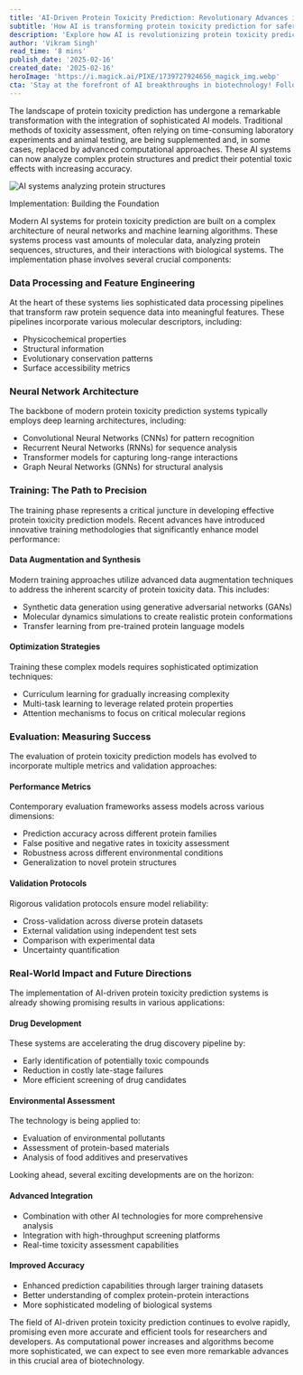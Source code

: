 ```yaml
---
title: 'AI-Driven Protein Toxicity Prediction: Revolutionary Advances in Drug Discovery and Safety Assessment'
subtitle: 'How AI is transforming protein toxicity prediction for safer drug development'
description: 'Explore how AI is revolutionizing protein toxicity prediction in 2025, enhancing drug discovery through advanced neural networks and machine learning. Discover the impact of these technologies in accelerating drug development and improving safety measures.'
author: 'Vikram Singh'
read_time: '8 mins'
publish_date: '2025-02-16'
created_date: '2025-02-16'
heroImage: 'https://i.magick.ai/PIXE/1739727924656_magick_img.webp'
cta: 'Stay at the forefront of AI breakthroughs in biotechnology! Follow us on LinkedIn for the latest updates on AI-driven innovations in drug discovery and protein analysis.'
---
```


The landscape of protein toxicity prediction has undergone a remarkable transformation with the integration of sophisticated AI models. Traditional methods of toxicity assessment, often relying on time-consuming laboratory experiments and animal testing, are being supplemented and, in some cases, replaced by advanced computational approaches. These AI systems can now analyze complex protein structures and predict their potential toxic effects with increasing accuracy.

![AI systems analyzing protein structures](https://i.magick.ai/PIXE/1739727924658_magick_img.webp)

Implementation: Building the Foundation

Modern AI systems for protein toxicity prediction are built on a complex architecture of neural networks and machine learning algorithms. These systems process vast amounts of molecular data, analyzing protein sequences, structures, and their interactions with biological systems. The implementation phase involves several crucial components:

### Data Processing and Feature Engineering
At the heart of these systems lies sophisticated data processing pipelines that transform raw protein sequence data into meaningful features. These pipelines incorporate various molecular descriptors, including:
- Physicochemical properties
- Structural information
- Evolutionary conservation patterns
- Surface accessibility metrics

### Neural Network Architecture
The backbone of modern protein toxicity prediction systems typically employs deep learning architectures, including:
- Convolutional Neural Networks (CNNs) for pattern recognition
- Recurrent Neural Networks (RNNs) for sequence analysis
- Transformer models for capturing long-range interactions
- Graph Neural Networks (GNNs) for structural analysis

### Training: The Path to Precision

The training phase represents a critical juncture in developing effective protein toxicity prediction models. Recent advances have introduced innovative training methodologies that significantly enhance model performance:

#### Data Augmentation and Synthesis
Modern training approaches utilize advanced data augmentation techniques to address the inherent scarcity of protein toxicity data. This includes:
- Synthetic data generation using generative adversarial networks (GANs)
- Molecular dynamics simulations to create realistic protein conformations
- Transfer learning from pre-trained protein language models

#### Optimization Strategies
Training these complex models requires sophisticated optimization techniques:
- Curriculum learning for gradually increasing complexity
- Multi-task learning to leverage related protein properties
- Attention mechanisms to focus on critical molecular regions

### Evaluation: Measuring Success

The evaluation of protein toxicity prediction models has evolved to incorporate multiple metrics and validation approaches:

#### Performance Metrics
Contemporary evaluation frameworks assess models across various dimensions:
- Prediction accuracy across different protein families
- False positive and negative rates in toxicity assessment
- Robustness across different environmental conditions
- Generalization to novel protein structures

#### Validation Protocols
Rigorous validation protocols ensure model reliability:
- Cross-validation across diverse protein datasets
- External validation using independent test sets
- Comparison with experimental data
- Uncertainty quantification

### Real-World Impact and Future Directions

The implementation of AI-driven protein toxicity prediction systems is already showing promising results in various applications:

#### Drug Development
These systems are accelerating the drug discovery pipeline by:
- Early identification of potentially toxic compounds
- Reduction in costly late-stage failures
- More efficient screening of drug candidates

#### Environmental Assessment
The technology is being applied to:
- Evaluation of environmental pollutants
- Assessment of protein-based materials
- Analysis of food additives and preservatives

Looking ahead, several exciting developments are on the horizon:

#### Advanced Integration
- Combination with other AI technologies for more comprehensive analysis
- Integration with high-throughput screening platforms
- Real-time toxicity assessment capabilities

#### Improved Accuracy
- Enhanced prediction capabilities through larger training datasets
- Better understanding of complex protein-protein interactions
- More sophisticated modeling of biological systems

The field of AI-driven protein toxicity prediction continues to evolve rapidly, promising even more accurate and efficient tools for researchers and developers. As computational power increases and algorithms become more sophisticated, we can expect to see even more remarkable advances in this crucial area of biotechnology.